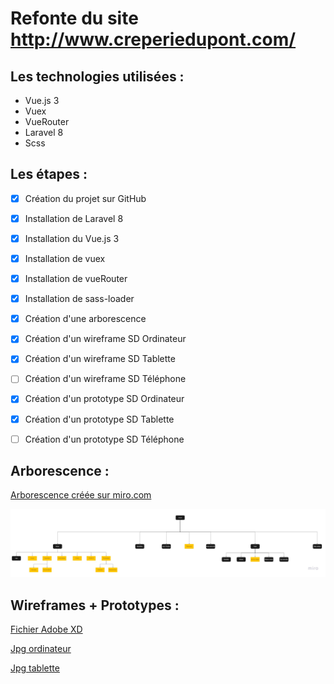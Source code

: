 # Refonte du site http://www.creperiedupont.com/

## Les technologies utilisées :
* Vue.js 3
* Vuex
* VueRouter
* Laravel 8
* Scss

## Les étapes :

- [x] Création du projet sur GitHub
- [x] Installation de Laravel 8
- [x] Installation du Vue.js 3
- [x] Installation de vuex
- [x] Installation de vueRouter
- [x] Installation de sass-loader



- [x] Création d'une arborescence
- [x] Création d'un wireframe SD Ordinateur
- [x] Création d'un wireframe SD Tablette
- [ ] Création d'un wireframe SD Téléphone
- [x] Création d'un prototype SD Ordinateur
- [x] Création d'un prototype SD Tablette
- [ ] Création d'un prototype SD Téléphone

## Arborescence :

[Arborescence créée sur miro.com](https://miro.com/welcomeonboard/NNKnCSP6Vrv3ECwfsIQggfQGEgNxOEf8geDMP8JusTOxewowBV5zZ03vadldQFoW)

![Version jpg](https://github.com/bezedache29/creperie-du-pont/blob/main/divers/arbo.jpg)

## Wireframes + Prototypes :

[Fichier Adobe XD](https://github.com/bezedache29/creperie-du-pont/blob/main/divers/wireframe)

[Jpg ordinateur](https://github.com/bezedache29/creperie-du-pont/blob/main/divers/wireframe/desktop)

[Jpg tablette](https://github.com/bezedache29/creperie-du-pont/blob/main/divers/wireframe/tablet)